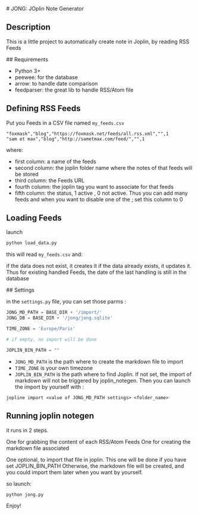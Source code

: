 # JONG: JOplin Note Generator

## Description

This is a little project to automatically create note in Joplin, by reading RSS Feeds

## Requirements

* Python 3+
* peewee: for the database
* arrow: to handle date comparison
* feedparser: the great lib to handle RSS/Atom file

## Defining RSS Feeds

Put you Feeds in a CSV file named `my_feeds.csv`

```csv
"foxmask","blog","https://foxmask.net/feeds/all.rss.xml","",1
"sam et max","blog","http://sametmax.com/feed/","",1
``` 
where:

* first column: a name of the feeds
* second column: the joplin folder name where the notes of that feeds will be stored
* third column: the Feeds URL
* fourth column: the joplin tag you want to associate for that feeds
* fifth column: the status, 1 active , 0 not active. Thus you can add many feeds and when you want to disable one of the ; set this column to 0

## Loading Feeds

launch

```python
python load_data.py
```

this will read `my_feeds.csv` and:

if the data does not exist, it creates it
if the data already exists, it updates it. Thus for existing handled Feeds, the date of the last handling is still in the database 

## Settings 

in the `settings.py` file, you can set those parms :

```python  
JONG_MD_PATH = BASE_DIR + '/import/'
JONG_DB = BASE_DIR + '/jong/jong.sqlite'

TIME_ZONE = 'Europe/Paris'

# if empty, no import will be done

JOPLIN_BIN_PATH = ""

```

* `JONG_MD_PATH` is the path where to create the markdown file to import
* `TIME_ZONE` is your own timezone
* `JOPLIN_BIN_PATH` is the path where to find Joplin. If not set, the import of markdown will not be triggered by joplin_notegen.
Then you can launch the import by yourself with :

```
jopline import <value of JONG_MD_PATH settings> <folder_name>  
```

## Running joplin notegen

it runs in 2 steps.

One for grabbing the content of each RSS/Atom Feeds
One for creating the markdown file associated 

One optional, to import that file in joplin. This one will be done if you have set JOPLIN_BIN_PATH
Otherwise, the markdown file will be created, and you could import them later when you want by yourself. 

so launch:
```
python jong.py
``` 

Enjoy!